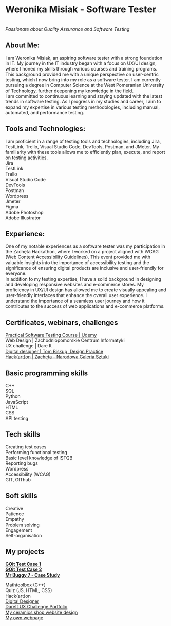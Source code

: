 <h1>Weronika Misiak - Software Tester</h1>
<br>
<i>Passionate about Quality Assurance and Software Testing</i>
<br>
<h2>About Me:</h2>
I am Weronika Misiak, an aspiring software tester with a strong foundation in IT. My journey in the IT industry began with a focus on UX/UI design, where I honed my skills through various courses and training programs. This background provided me with a unique perspective on user-centric testing, which I now bring into my role as a software tester. I am currently pursuing a degree in Computer Science at the West Pomeranian University of Technology, further deepening my knowledge in the field.
<br>
I am committed to continuous learning and staying updated with the latest trends in software testing. As I progress in my studies and career, I aim to expand my expertise in various testing methodologies, including manual, automated, and performance testing.
<br>
<h2>Tools and Technologies:</h2>
I am proficient in a range of testing tools and technologies, including Jira, TestLink, Trello, Visual Studio Code, DevTools, Postman, and JMeter. My familiarity with these tools allows me to efficiently plan, execute, and report on testing activities.<br>
Jira <br>
TestLink <br>
Trello <br>
Visual Studio Code <br>
DevTools <br>
Postman <br>
Wordpress <br>
Jmeter<br>
Figma<br>
Adobe Photoshop<br>
Adobe Illustrator

<br>
<h2>Experience:</h2>
One of my notable experiences as a software tester was my participation in the Zachęta Hackathon, where I worked on a project aligned with WCAG (Web Content Accessibility Guidelines). This event provided me with valuable insights into the importance of accessibility testing and the significance of ensuring digital products are inclusive and user-friendly for everyone.
<br>
In addition to my testing expertise, I have a solid background in designing and developing responsive websites and e-commerce stores. My proficiency in UX/UI design has allowed me to create visually appealing and user-friendly interfaces that enhance the overall user experience. I understand the importance of a seamless user journey and how it contributes to the success of web applications and e-commerce platforms.
<br>
<h2>Certificates, webinars, challenges</h2>
<a href="https://github.com/werkatworzy/CV-WM/blob/main/udemy_praktycznytest.pdf">Practical Software Testing Course | Udemy</a> <br>
Web Design | Zachodniopomorskie Centrum Informatyki <br>
UX challenge | Dare It<br>
<a href="https://credsverse.com/credentials/c308b11e-0762-45a3-860c-fd95eb50a0a8">Digital designer | Tom Biskup, Design Practice</a> <br>
<a href="https://www.linkedin.com/feed/update/urn:li:activity:6980852720874270720/?updateEntityUrn=urn%3Ali%3Afs_feedUpdate%3A%28V2%2Curn%3Ali%3Aactivity%3A6980852720874270720%29">Hack(art)on | Zachęta - Narodowa Galeria Sztuki</a> <br>
<h2>Basic programming skills</h2>
C++ <br>
SQL <br>
Python <br>
JavaScript <br>
HTML <br>
CSS <br>
API testing

<h2>Tech skills</h2>
Creating test cases <br>
Performing functional testing <br>
Basic level knowledge of ISTQB<br>
Reporting bugs <br>
Wordpress <br>
Accessibility (WCAG) <br>
GIT, GIThub


<h2>Soft skills</h2>
Creative <br>
Patience <br>
Empathy <br>
Problem solving <br>
Engagement <br>
Self-organisation <br>


<h2>My projects</h2>
<b><a href="https://github.com/werkatworzy/GOit">GOit Test Case 1</a></b> <br>
<b><a href="https://github.com/werkatworzy/GOit2">GOit Test Case 2</a></b> <br>
<b><a href="https://werkatworzy.atlassian.net/jira/core/projects/MB7/board">Mr Buggy 7 - Case Study</a></b>
<br>

Mathtoolbox (C++)<br>
Quiz (JS, HTML, CSS)<br>
Hack(art)on <br>
<a href="https://www.figma.com/file/X2kHSeLigoWFLU9y5O1y7a/Inner-Harmony?type=design&node-id=82%3A2183&mode=design&t=pJVHJD8xQ7mLkeSs-1">Digital Designer </a> <br>
<a href="https://www.figma.com/file/XD5MtjYEsU2uvkwmXa1p5O/Prezentacja%3A-Zbuduj-portfolio-UX-(Dare-It).-Aplikacja-booksYA!---Weronika-K%C4%99pa?type=design&node-id=0%3A1&mode=design&t=9sHzoDA0bCtMXQZ1-1">DareIt UX Challenge Portfolio <br>
<a href="https://cudoceramics.pl/">My ceramics shop website design</a> <br>
<a href="https://werkatworzy.pl/">My own webpage</a> <br>
